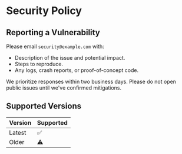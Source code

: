 # Security Policy

## Reporting a Vulnerability

Please email `security@example.com` with:

- Description of the issue and potential impact.
- Steps to reproduce.
- Any logs, crash reports, or proof-of-concept code.

We prioritize responses within two business days. Please do not open public issues until we've
confirmed mitigations.

## Supported Versions

| Version | Supported |
| ------- | --------- |
| Latest  | ✅        |
| Older   | ⚠️        |
